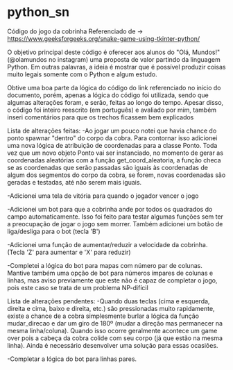 # python_sn
Código do jogo da cobrinha
Referenciado de -> https://www.geeksforgeeks.org/snake-game-using-tkinter-python/

O objetivo principal deste código é oferecer aos alunos do "Olá, Mundos!" (@olamundos no instagram) uma proposta de valor partindo da linguagem Python. Em outras palavras, a ideia é mostrar que é possível produzir coisas muito legais somente com o Python e algum estudo.

Obtive uma boa parte da lógica do código do link referenciado no início do documento, porém, apenas a lógica do código foi utilizada, sendo que algumas alterações foram, e serão, feitas ao longo do tempo. Apesar disso, o código foi inteiro reescrito (em português) e avaliado por mim, também inseri comentários para que os trechos ficassem bem explicados

Lista de alterações feitas:
-Ao jogar um pouco notei que havia chance do ponto spawnar "dentro" do corpo da cobra. Para contornar isso adicionei uma nova lógica de atribuição de coordenadas para a classe Ponto. Toda vez que um novo objeto Ponto vai ser instanciado, no momento de gerar as coordenadas aleatórias com a função get_coord_aleatoria, a função checa se as coordenadas que serão passadas são iguais às coordenadas de algum dos segmentos do corpo da cobra, se forem, novas coordenadas são geradas e testadas, até não serem mais iguais.

-Adicionei uma tela de vitória para quando o jogador vencer o jogo

-Adicionei um bot para que a cobrinha ande por todos os quadrados do campo automaticamente. Isso foi feito para testar algumas funções sem ter a preocupação de jogar o jogo sem morrer. Também adicionei um botão de liga/desliga para o bot (tecla 'B')

-Adicionei uma função de aumentar/reduzir a velocidade da cobrinha. (Tecla 'Z' para aumentar e 'X' para reduzir)

-Completei a lógica do bot para mapas com número par de colunas. Mantive também uma opção de bot para números ímpares de colunas e linhas, mas aviso previamente que este não é capaz de completar o jogo, pois este caso se trata de um problema NP-difícil

Lista de alterações pendentes:
-Quando duas teclas (cima e esquerda, direita e cima, baixo e direita, etc.) são pressionadas muito rapidamente, existe a chance de a cobra simplesmente burlar a lógica da função mudar_direcao e dar um giro de 180º (mudar a direção mas permanecer na mesma linha/coluna). Quando isso ocorre geralmente acontece um game over pois a cabeça da cobra colide com seu corpo (já que estão na mesma linha). Ainda é necessário desenvolver uma solução para essas ocasiões.

-Completar a lógica do bot para linhas pares.
